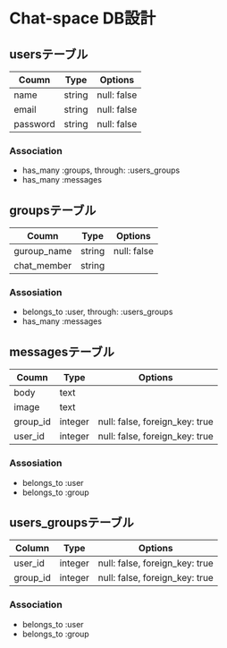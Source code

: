 # Chat-space DB設計
## usersテーブル
|Coumn|Type|Options|
|-----|----|-------|
|name|string|null: false|
|email|string|null: false|
|password|string|null: false|
### Association
- has_many :groups, through: :users_groups
- has_many :messages

## groupsテーブル
|Coumn|Type|Options|
|-----|----|-------|
|guroup_name|string|null: false|
|chat_member|string||
### Assosiation
- belongs_to :user, through: :users_groups
- has_many :messages

## messagesテーブル
|Coumn|Type|Options|
|-----|----|-------|
|body|text||
|image|text||
|group_id|integer|null: false, foreign_key: true|
|user_id|integer|null: false, foreign_key: true|
### Assosiation
- belongs_to :user
- belongs_to :group

## users_groupsテーブル
|Column|Type|Options|
|------|----|-------|
|user_id|integer|null: false, foreign_key: true|
|group_id|integer|null: false, foreign_key: true|
### Association
- belongs_to :user
- belongs_to :group